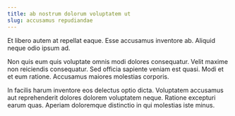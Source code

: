 ```yaml
---
title: ab nostrum dolorum voluptatem ut
slug: accusamus repudiandae
---
```


Et libero autem at repellat eaque. Esse accusamus inventore ab. Aliquid neque odio ipsum ad.

Non quis eum quis voluptate omnis modi dolores consequatur. Velit maxime non reiciendis consequatur. Sed officia sapiente veniam est quasi. Modi et et eum ratione. Accusamus maiores molestias corporis.

In facilis harum inventore eos delectus optio dicta. Voluptatem accusamus aut reprehenderit dolores dolorem voluptatem neque. Ratione excepturi earum quas. Aperiam doloremque distinctio in qui molestias iste minus.
